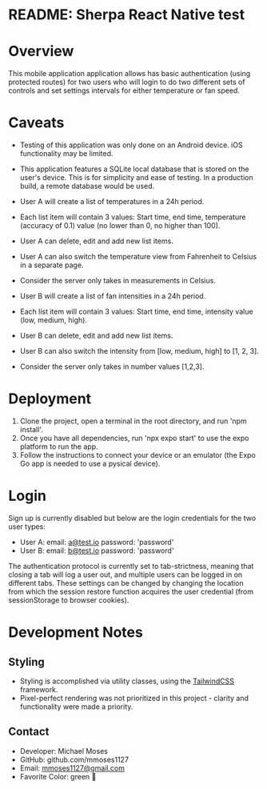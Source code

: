 # README: Sherpa React Native test

# Overview

This mobile application application allows has basic authentication (using protected routes)
for two users who will login to do two different sets of
controls and set settings intervals for either temperature or fan speed.

# Caveats

- Testing of this application was only done on an Android device. iOS functionality may be limited.
- This application features a SQLite local database that is stored on the user's device. This is for simplicity and ease of testing. In a production build, a remote database would be used.

- User A will create a list of temperatures in a 24h period.
- Each list item will contain 3 values: Start time, end time, temperature
(accuracy of 0.1) value (no lower than 0, no higher than 100).
- User A can delete, edit and add new list items.
- User A can also switch the temperature view from Fahrenheit to Celsius in a
separate page.
- Consider the server only takes in measurements in Celsius.
- User B will create a list of fan intensities in a 24h period.
- Each list item will contain 3 values: Start time, end time, intensity value (low,
medium, high).
- User B can delete, edit and add new list items.
- User B can also switch the intensity from [low, medium, high] to [1, 2, 3].
- Consider the server only takes in number values [1,2,3].

# Deployment

1. Clone the project, open a terminal in the root directory, and run 'npm install'.
2. Once you have all dependencies, run 'npx expo start' to use the expo platform to run the app.
3. Follow the instructions to connect your device or an emulator (the Expo Go app is needed to use a pysical device).


# Login

Sign up is currently disabled but below are the login credentials for the two user types:

- User A: email: a@test.io password: 'password'
- User B: email: b@test.io password: 'password'

The authentication protocol is currently set to tab-strictness, meaning that closing a tab will log a user out, and multiple users can be logged in on different tabs. These settings can be changed by changing the location from which the session restore function acquires the user credential (from sessionStorage to browser cookies).

# Development Notes

## Styling

- Styling is accomplished via utility classes, using the [TailwindCSS](https://tailwindcss.com/) framework.
- Pixel-perfect rendering was not prioritized in this project - clarity and functionality were made a priority.

## Contact

- Developer: Michael Moses
- GitHub: github.com/mmoses1127
- Email: [mmoses1127@gmail.com](mmoses1127@gmail.com)
- Favorite Color: green :green_heart:
